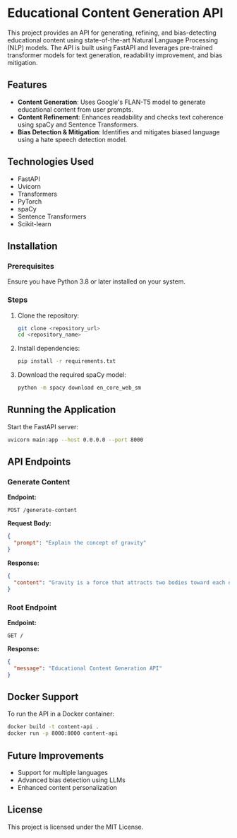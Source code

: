 # Educational Content Generation API

This project provides an API for generating, refining, and bias-detecting educational content using state-of-the-art Natural Language Processing (NLP) models. The API is built using FastAPI and leverages pre-trained transformer models for text generation, readability improvement, and bias mitigation.

## Features
- **Content Generation**: Uses Google's FLAN-T5 model to generate educational content from user prompts.
- **Content Refinement**: Enhances readability and checks text coherence using spaCy and Sentence Transformers.
- **Bias Detection & Mitigation**: Identifies and mitigates biased language using a hate speech detection model.

## Technologies Used
- FastAPI
- Uvicorn
- Transformers
- PyTorch
- spaCy
- Sentence Transformers
- Scikit-learn

## Installation
### Prerequisites
Ensure you have Python 3.8 or later installed on your system.

### Steps
1. Clone the repository:
   ```sh
   git clone <repository_url>
   cd <repository_name>
   ```
2. Install dependencies:
   ```sh
   pip install -r requirements.txt
   ```
3. Download the required spaCy model:
   ```sh
   python -m spacy download en_core_web_sm
   ```

## Running the Application
Start the FastAPI server:
```sh
uvicorn main:app --host 0.0.0.0 --port 8000
```

## API Endpoints
### Generate Content
**Endpoint:**
```
POST /generate-content
```
**Request Body:**
```json
{
  "prompt": "Explain the concept of gravity"
}
```
**Response:**
```json
{
  "content": "Gravity is a force that attracts two bodies toward each other..."
}
```

### Root Endpoint
**Endpoint:**
```
GET /
```
**Response:**
```json
{
  "message": "Educational Content Generation API"
}
```

## Docker Support
To run the API in a Docker container:
```sh
docker build -t content-api .
docker run -p 8000:8000 content-api
```

## Future Improvements
- Support for multiple languages
- Advanced bias detection using LLMs
- Enhanced content personalization

## License
This project is licensed under the MIT License.

